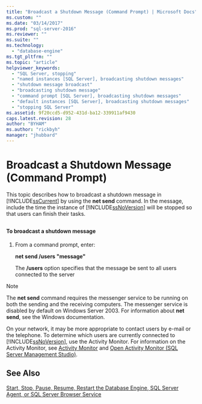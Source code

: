 ```yaml
---
title: "Broadcast a Shutdown Message (Command Prompt) | Microsoft Docs"
ms.custom: ""
ms.date: "03/14/2017"
ms.prod: "sql-server-2016"
ms.reviewer: ""
ms.suite: ""
ms.technology: 
  - "database-engine"
ms.tgt_pltfrm: ""
ms.topic: "article"
helpviewer_keywords: 
  - "SQL Server, stopping"
  - "named instances [SQL Server], broadcasting shutdown messages"
  - "shutdown message broadcast"
  - "broadcasting shutdown message"
  - "command prompt [SQL Server], broadcasting shutdown messages"
  - "default instances [SQL Server], broadcasting shutdown messages"
  - "stopping SQL Server"
ms.assetid: 9f20ccd5-d952-431d-ba12-339911af9430
caps.latest.revision: 28
author: "BYHAM"
ms.author: "rickbyh"
manager: "jhubbard"
---
```

# Broadcast a Shutdown Message (Command Prompt)
  This topic describes how to broadcast a shutdown message in [!INCLUDE[ssCurrent](../../includes/sscurrent-md.md)] by using the **net send** command. In the message, include the time the instance of [!INCLUDE[ssNoVersion](../../includes/ssnoversion-md.md)] will be stopped so that users can finish their tasks.  
  
##  <a name="SSMSProcedure"></a>  
  
#### To broadcast a shutdown message  
  
1.  From a command prompt, enter:  
  
     **net send /users "message"**  
  
     The **/users** option specifies that the message be sent to all users connected to the server  
  
> [!NOTE]  
>  The **net send** command requires the messenger service to be running on both the sending and the receiving computers. The messenger service is disabled by default on Windows Server 2003. For information about **net send**, see the Windows documentation.  
  
 On your network, it may be more appropriate to contact users by e-mail or the telephone. To determine which users are currently connected to [!INCLUDE[ssNoVersion](../../includes/ssnoversion-md.md)], use the Activity Monitor. For information on the Activity Monitor, see [Activity Monitor](../../relational-databases/performance-monitor/activity-monitor.md) and [Open Activity Monitor &#40;SQL Server Management Studio&#41;](../../relational-databases/performance-monitor/open-activity-monitor-sql-server-management-studio.md).  
  
## See Also  
 [Start, Stop, Pause, Resume, Restart the Database Engine, SQL Server Agent, or SQL Server Browser Service](../../database-engine/configure-windows/start-stop-pause-resume-restart-sql-server-services.md)  
  
  